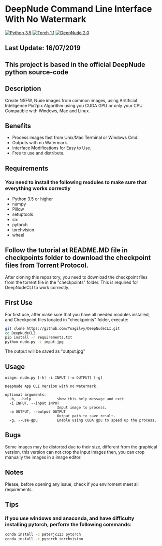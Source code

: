 # DeepNude Command Line Interface With No Watermark

[![Python 3.5](https://img.shields.io/badge/python-3.5-blue.svg)](https://www.python.org/downloads/release/python-350/)
[![Torch 1.1](https://img.shields.io/badge/torch-1.1-blue.svg)](https://shields.io/)
[![DeepNude 2.0](https://img.shields.io/badge/deepnude-2.0-blue.svg)](https://shields.io/)

## Last Update: 16/07/2019

## This project is based in the official DeepNude python source-code

## Description

Create NSFW, Nude images from common images, using Aritificial Inteligence Pix2pix Algorithm using you CUDA GPU or only your CPU. Compatible with Windows, Mac and Linux.

## Benefits

- Process images fast from Unix/Mac Terminal or Windows Cmd.
- Outputs with no Watermark.
- Interface Modifications for Easy to Use.
- Free to use and distribute.

## Requirements

### You need to install the following modules to make sure that everything works correctly

- Python 3.5 or higher
- numpy
- Pillow
- setuptools
- six
- pytorch 
- torchvision
- wheel

## Follow the tutorial at README.MD file in checkpoints folder to download the checkpoint files from Torrent Protocol.

After cloning this repository, you need to download the checkpoint files from the torrent file in the "checkpoints" folder. This is required for DeepNudeCLI to work correctly.

## First Use

For first use, after make sure that you have all needed modules installed, and Checkpoint files located in "checkpoints" folder, execute:

```bash
git clone https://github.com/Yuagilvy/DeepNudeCLI.git
cd DeepNudeCLI
pip install -r requirements.txt
python nude.py -i input.jpg
```
The output will be saved as "output.jpg"

## Usage

```
usage: nude.py [-h] -i INPUT [-o OUTPUT] [-g]

DeepNude App CLI Version with no Watermark.

optional arguments:
  -h, --help            show this help message and exit
  -i INPUT, --input INPUT
                        Input image to process.
  -o OUTPUT, --output OUTPUT
                        Output path to save result.
  -g, --use-gpu         Enable using CUDA gpu to speed up the process.
```

## Bugs

Some images may be distorted due to their size, different from the graphical version, this version can not crop the input images then, you can crop manually the images in a image editor.

## Notes

Please, before opening any issue, check if you enviroment meet all requirements.

## Tips

### if you use windows and anaconda, and have difficulty installing pytorch, perform the following commands:

```bash
conda install -c peterjc123 pytorch 
conda install -c pytorch torchvision 
```

